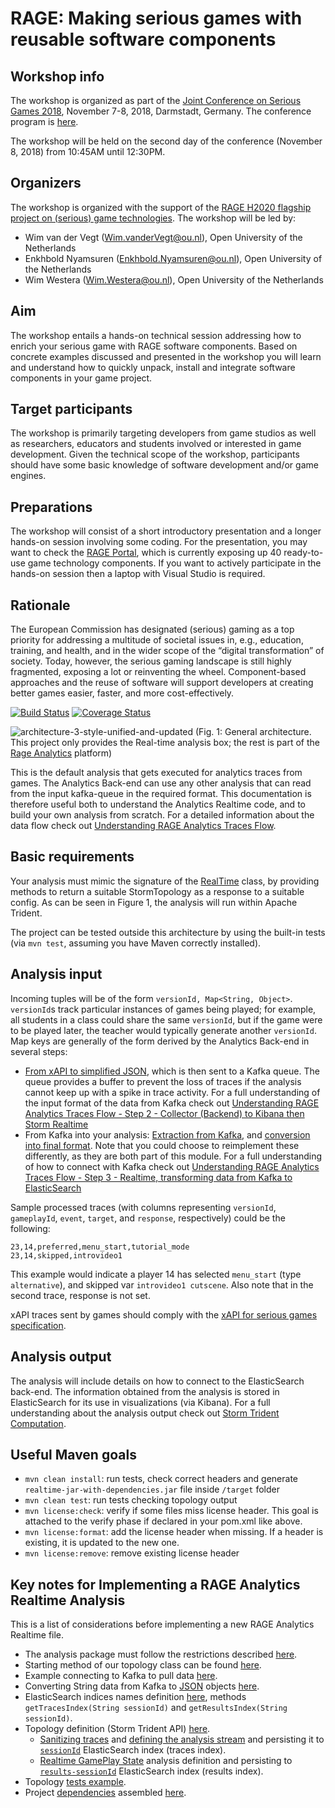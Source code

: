 # RAGE: Making serious games with reusable software components

## Workshop info
The workshop is organized as part of the [Joint Conference on Serious Games 2018](http://www.jointconference-on-seriousgames.org/), November 7-8, 2018, Darmstadt, Germany. The conference program is [here](http://www.gamedays2018.de/index.php?id=1044&L=1).

The workshop will be held on the second day of the conference (November 8, 2018) from 10:45AM until 12:30PM.

## Organizers
The workshop is organized with the support of the [RAGE H2020 flagship project on (serious) game technologies](http://rageproject.eu/). The workshop will be led by:
* Wim van der Vegt (Wim.vanderVegt@ou.nl), Open University of the Netherlands
* Enkhbold Nyamsuren (Enkhbold.Nyamsuren@ou.nl), Open University of the Netherlands
* Wim Westera (Wim.Westera@ou.nl), Open University of the Netherlands

## Aim
The workshop entails a hands-on technical session addressing how to enrich your serious game with RAGE software components. Based on concrete examples discussed and presented in the workshop you will learn and understand how to quickly unpack, install and integrate software components in your game project.

## Target participants
The workshop is primarily targeting developers from game studios as well as researchers, educators and students involved or interested in game development. Given the technical scope of the workshop, participants should have some basic knowledge of software development and/or game engines. 

## Preparations
The workshop will consist of a short introductory presentation and a longer hands-on session involving some coding. For the presentation, you may want to check the [RAGE Portal](https://www.gamecomponents.eu), which is currently exposing up 40 ready-to-use game technology components. If you want to actively participate in the hands-on session then a laptop with Visual Studio is required. 

## Rationale
The European Commission has designated (serious) gaming as a top priority for addressing a multitude of societal issues in, e.g., education, training, and health, and in the wider scope of the “digital transformation” of society. Today, however, the serious gaming landscape is still highly fragmented, exposing a lot or reinventing the wheel. Component-based approaches and the reuse of software will support developers at creating better games easier, faster, and more cost-effectively. 



[![Build Status](https://travis-ci.org/e-ucm/rage-analytics-realtime.svg)](https://travis-ci.org/e-ucm/rage-analytics-realtime) [![Coverage Status](https://coveralls.io/repos/e-ucm/rage-analytics-realtime/badge.svg?branch=master&service=github)](https://coveralls.io/github/e-ucm/rage-analytics-realtime?branch=master)

![architecture-3-style-unified-and-updated](https://cloud.githubusercontent.com/assets/19714314/19108724/301c3a00-8af2-11e6-9762-a53660c0594f.png)
(Fig. 1: General architecture. This project only provides the Real-time analysis box; the rest is part of the [Rage Analytics](https://github.com/e-ucm/rage-analytics) platform)

This is the default analysis that gets executed for analytics traces from games. The Analytics Back-end can use any other analysis that can read from the input kafka-queue in the required format. This documentation is therefore useful both to understand the Analytics Realtime code, and to build your own analysis from scratch. For a detailed information about the data flow check out [Understanding RAGE Analytics Traces Flow](https://github.com/e-ucm/rage-analytics/wiki/Understanding-RAGE-Analytics-Traces-Flow).

## Basic requirements

Your analysis must mimic the signature of the [RealTime](https://github.com/e-ucm/rage-analytics-realtime/blob/master/src/main/java/es/eucm/rage/realtime/Analysis.java) class, by providing methods to return a suitable StormTopology as a response to a suitable config. As can be seen in Figure 1, the analysis will run within Apache Trident.

The project can be tested outside this architecture by using the built-in tests (via `mvn test`, assuming you have Maven correctly installed).

## Analysis input

Incoming tuples will be of the form `versionId, Map<String, Object>`. `versionId`s track particular instances of games being played; for example, all students in a class could share the same `versionId`, but if the game were to be played later, the teacher would typically generate another `versionId`. Map keys are generally of the form derived by the Analytics Back-end in several steps:
* [From xAPI to simplified JSON](https://github.com/e-ucm/rage-analytics-backend/blob/master/lib/tracesConverter.js#L184), which is then sent to a Kafka queue. The queue provides a buffer to prevent the loss of traces if the analysis cannot keep up with a spike in trace activity. For a full understanding of the input format of the data from Kafka check out [Understanding RAGE Analytics Traces Flow - Step 2 - Collector (Backend) to Kibana then Storm Realtime](https://github.com/e-ucm/rage-analytics/wiki/Understanding-RAGE-Analytics-Traces-Flow#step-2---collector-backend-to-kibana-then-storm-realtime)
* From Kafka into your analysis: [Extraction from Kafka](https://github.com/e-ucm/rage-analytics-realtime/blob/master/src/main/java/es/eucm/rage/realtime/topologies/KafkaTopology.java#L52), and [conversion into final format](https://github.com/e-ucm/rage-analytics-realtime/blob/master/src/main/java/es/eucm/rage/realtime/functions/JsonToTrace.java#L42). Note that you could choose to reimplement these differently, as they are both part of this module. For a full understanding of how to connect with Kafka check out [Understanding RAGE Analytics Traces Flow - Step 3 - Realtime, transforming data from Kafka to ElasticSearch](https://github.com/e-ucm/rage-analytics/wiki/Understanding-RAGE-Analytics-Traces-Flow#step-3---realtime-transforming-data-from-kafka-to-elasticsearch)

Sample processed traces (with columns representing `versionId`, `gameplayId`, `event`, `target`, and `response`, respectively) could be the following:

    23,14,preferred,menu_start,tutorial_mode
    23,14,skipped,introvideo1
    
This example would indicate a player 14 has selected `menu_start` (type `alternative`), and skipped var `introvideo1 cutscene`. Also note that in the second trace, response is not set.

xAPI traces sent by games should comply with the [xAPI for serious games specification](https://github.com/e-ucm/xapi-seriousgames).


## Analysis output

The analysis will include details on how to connect to the ElasticSearch back-end. The information obtained from the analysis is stored in ElasticSearch for its use in visualizations (via Kibana). For a full understanding about the analysis output check out [Storm Trident Computation](https://github.com/e-ucm/rage-analytics/wiki/Understanding-RAGE-Analytics-Traces-Flow#storm-trident-computation).

## Useful Maven goals

- `mvn clean install`: run tests, check correct headers and generate `realtime-jar-with-dependencies.jar` file inside `/target` folder
- `mvn clean test`: run tests checking topology output
- `mvn license:check`: verify if some files miss license header. This goal is attached to the verify phase if declared in your pom.xml like above.
- `mvn license:format`: add the license header when missing. If a header is existing, it is updated to the new one.
- `mvn license:remove`: remove existing license header

## Key notes for Implementing a RAGE Analytics Realtime Analysis

This is a list of considerations before implementing a new RAGE Analytics Realtime file.

* The analysis package must follow the restrictions described [here](https://github.com/e-ucm/rage-analytics/wiki/Analysis-Configuration#the-analysis-package).
* Starting method of our topology class can be found [here](https://github.com/e-ucm/rage-analytics-realtime/blob/master/src/main/java/es/eucm/rage/realtime/Analysis.java#L50).
* Example connecting to Kafka to pull data [here](https://github.com/e-ucm/rage-analytics-realtime/blob/master/src/main/java/es/eucm/rage/realtime/topologies/KafkaTopology.java#L37).
* Converting String data from Kafka to [JSON](https://github.com/e-ucm/rage-analytics-realtime/blob/master/src/main/java/es/eucm/rage/realtime/functions/JsonToTrace.java) objects [here](https://github.com/e-ucm/rage-analytics-realtime/blob/master/src/main/java/es/eucm/rage/realtime/topologies/KafkaTopology.java#L48).
* ElasticSearch indices names definition [here](https://github.com/e-ucm/rage-analytics-realtime/blob/master/src/main/java/es/eucm/rage/realtime/utils/DBUtils.java#L58), methods `getTracesIndex(String sessionId)` and `getResultsIndex(String sessionId)`.
* Topology definition (Storm Trident API) [here](https://github.com/e-ucm/rage-analytics-realtime/blob/master/src/main/java/es/eucm/rage/realtime/topologies/RealtimeTopology.java#L41).
    * [Sanitizing traces](https://github.com/e-ucm/rage-analytics-realtime/blob/master/src/main/java/es/eucm/rage/realtime/states/DocumentBuilder.java#L82) and [defining the analysis stream](https://github.com/e-ucm/rage-analytics-realtime/blob/master/src/main/java/es/eucm/rage/realtime/topologies/RealtimeTopology.java#L48) and persisting it to [`sessionId`](https://github.com/e-ucm/rage-analytics-realtime/blob/master/src/main/java/es/eucm/rage/realtime/states/ESGameplayState.java#L173) ElasticSearch index (traces index).
    * [Realtime GamePlay State](https://github.com/e-ucm/rage-analytics-realtime/blob/master/src/main/java/es/eucm/rage/realtime/topologies/RealtimeTopology.java#L55) analysis definition and persisting to [`results-sessionId`](https://github.com/e-ucm/rage-analytics-realtime/blob/master/src/main/java/es/eucm/rage/realtime/states/ESGameplayState.java#L69) ElasticSearch index (results index).
* Topology [tests example](https://github.com/e-ucm/rage-analytics-realtime/blob/master/src/test/java/es/eucm/rage/realtime/RealtimeTopologyTest.java).
* Project [dependencies](https://github.com/e-ucm/rage-analytics-realtime/blob/master/pom.xml#L37) assembled [here](https://github.com/e-ucm/rage-analytics-realtime/blob/master/src/assembly/jar.xml).
